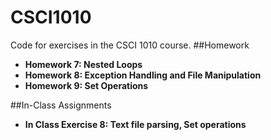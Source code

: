 # CSCI1010
Code for exercises in the CSCI 1010 course.
##Homework
- **Homework 7: Nested Loops**
- **Homework 8: Exception Handling and File Manipulation**
- **Homework 9: Set Operations**

##In-Class Assignments
- **In Class Exercise 8: Text file parsing, Set operations**

